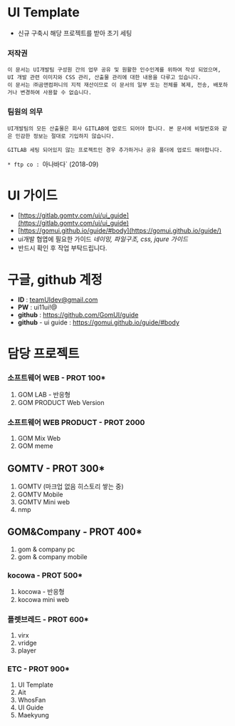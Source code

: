 # UI Template
* 신규 구축시 해당 프로젝트를 받아 초기 세팅

### **저작권**

    이 문서는 UI개발팀 구성원 간의 업무 공유 및 원활한 인수인계를 위하여 작성 되었으며,
    UI 개발 관련 이미지와 CSS 관리, 산출물 관리에 대한 내용을 다루고 있습니다.
    이 문서는 ㈜곰앤컴퍼니의 지적 재산이므로 이 문서의 일부 또는 전체를 복제, 전송, 배포하거나 변경하여 사용할 수 없습니다.

### **팀원의 의무**

    UI개발팀의 모든 산출물은 회사 GITLAB에 업로드 되어야 합니다. 본 문서에 비밀번호와 같은 민감한 정보는 절대로 기입하지 않습니다.

    GITLAB 세팅 되어있지 않는 프로젝트인 경우 추가하거나 공유 폴더에 업로드 해야합니다.


`* ftp co : `아나바다` (2018-09)

# UI 가이드
* [https://gitlab.gomtv.com/ui/ui_guide](https://gitlab.gomtv.com/ui/ui_guide)
* [https://gomui.github.io/guide/#body](https://gomui.github.io/guide/)
* ui개발 협엽에 필요한 가이드 _네이밍, 파일구조, css, jqure 가이드_
* 반드시 확인 후 작업 부탁드립니다.

# 구글, github 계정
* **ID** : teamUIdev@gmail.com
* **PW** : ui11ui!@
* **github** : https://github.com/GomUI/guide
* **github** - ui guide : https://gomui.github.io/guide/#body

# 담당 프로젝트
### 소프트웨어 WEB - PROT 100*
1. GOM LAB - 반응형 
2. GOM PRODUCT Web Version


### 소프트웨어 WEB PRODUCT - PROT 2000
1. GOM Mix Web
1. GOM meme

## GOMTV - PROT 300* 
1. GOMTV (마크업 없음 히스토리 쌓는 중)
2. GOMTV Mobile
3. GOMTV Mini web
4. nmp


## GOM&Company - PROT 400* 
1. gom & company pc
2. gom & company mobile

### kocowa - PROT 500*
1. kocowa - 반응형
2. kocowa mini web 


### 플렛브레드 - PROT 600*
1. virx
2. vridge
3. player
 
### ETC - PROT 900*
1. UI Template
2. Ait
3. WhosFan
4. UI Guide
5. Maekyung
